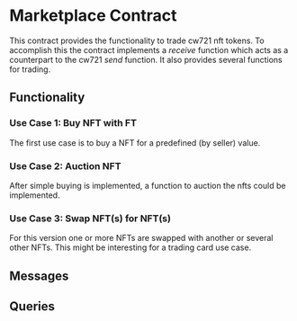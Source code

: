 # Marketplace Contract

This contract provides the functionality to trade cw721 nft tokens. To accomplish this the contract implements a *receive* function which acts as a counterpart to the cw721 *send* function. It also provides several functions for trading.

## Functionality

### Use Case 1: Buy NFT with FT

The first use case is to buy a NFT for a predefined (by seller) value.

### Use Case 2: Auction NFT

After simple buying is implemented, a function to auction the nfts could be implemented.

### Use Case 3: Swap NFT(s) for NFT(s)

For this version one or more NFTs are swapped with another or several other NFTs. This might be interesting for a trading card use case.


## Messages

## Queries

